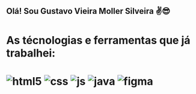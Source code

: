 ## Olá! Sou Gustavo Vieira Moller Silveira ✌️😎

<h1>As técnologias e ferramentas que já trabalhei:<h1>
  
<div style="display: inline_block">
  <img align="center" alt="html5" src="https://img.shields.io/badge/HTML5-E34F26?style=for-the-badge&logo=html5&logoColor=white" />
  <img align="center" alt="css" src="https://img.shields.io/badge/CSS3-1572B6?style=for-the-badge&logo=css3&logoColor=white" />
  <img align="center" alt="js" src="https://img.shields.io/badge/JavaScript-F7DF1E?style=for-the-badge&logo=javascript&logoColor=black" />
  <img align="center" alt="java" src="https://img.shields.io/badge/Java-1E90FF?style=for-the-badge&logo=java&logoColor=white" />
  <img align="center" alt="figma" src="https://img.shields.io/badge/Figma-708090?style=for-the-badge&logo=figma&logoColor=black" />
</div><br/>
